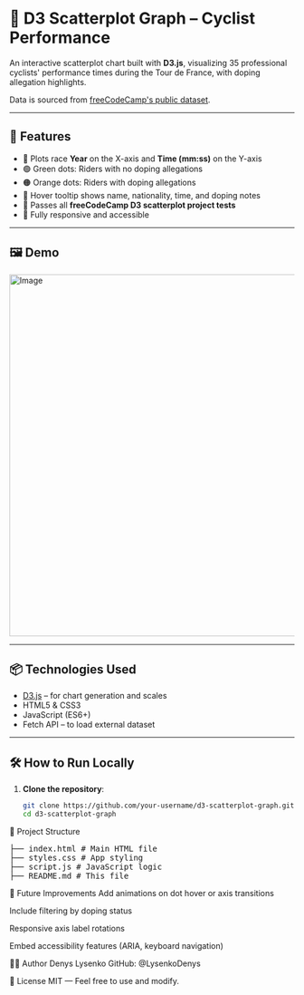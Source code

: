 # 🚴 D3 Scatterplot Graph – Cyclist Performance

An interactive scatterplot chart built with **D3.js**, visualizing 35 professional cyclists' performance times during the Tour de France, with doping allegation highlights.

Data is sourced from [freeCodeCamp's public dataset](https://raw.githubusercontent.com/freeCodeCamp/ProjectReferenceData/master/cyclist-data.json).

---

## 🚀 Features

- 📆 Plots race **Year** on the X-axis and **Time (mm:ss)** on the Y-axis
- 🟢 Green dots: Riders with no doping allegations
- 🟠 Orange dots: Riders with doping allegations
- 📌 Hover tooltip shows name, nationality, time, and doping notes
- 🧠 Passes all **freeCodeCamp D3 scatterplot project tests**
- 📱 Fully responsive and accessible

---

## 🖼️ Demo

<img width="863" height="639" alt="Image" src="https://github.com/user-attachments/assets/40c5d647-532b-4eeb-ae83-46b4cd180cc1" />

---

## 📦 Technologies Used

- [D3.js](https://d3js.org/) – for chart generation and scales
- HTML5 & CSS3
- JavaScript (ES6+)
- Fetch API – to load external dataset

---

## 🛠️ How to Run Locally

1. **Clone the repository**:

   ```bash
   git clone https://github.com/your-username/d3-scatterplot-graph.git
   cd d3-scatterplot-graph
   ```

📁 Project Structure

<pre>
├── index.html # Main HTML file
├── styles.css # App styling
├── script.js # JavaScript logic
├── README.md # This file
</pre>

🔮 Future Improvements
Add animations on dot hover or axis transitions

Include filtering by doping status

Responsive axis label rotations

Embed accessibility features (ARIA, keyboard navigation)

🧑‍💻 Author
Denys Lysenko
GitHub: @LysenkoDenys

📄 License
MIT — Feel free to use and modify.
